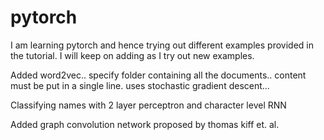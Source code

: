 # pytorch
I am learning pytorch and hence trying out different examples provided in the tutorial. I will keep on adding as I try out new examples.

Added word2vec.. specify folder containing all the documents.. content must be put in a single line. uses stochastic gradient descent...

Classifying names with 2 layer perceptron and character level RNN

Added graph convolution network proposed by thomas kiff et. al.
